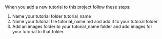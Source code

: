 When you add a new tutorial to this project follow these steps:

1. Name your tutorial folder tutorial_name
2. Name your tutorial file tutorial_name.md and add it to your tutorial folder
3. Add an images folder to your tutorial_name folder and add images for your tutorial to that folder.